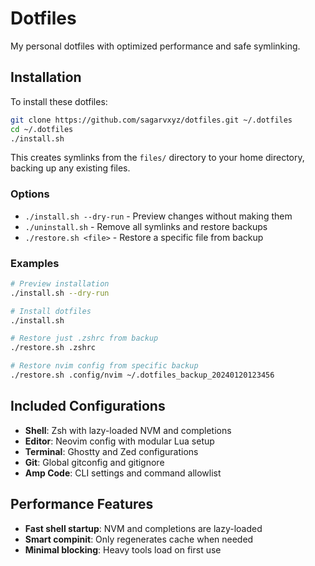 # Dotfiles

My personal dotfiles with optimized performance and safe symlinking.

## Installation

To install these dotfiles:

```bash
git clone https://github.com/sagarvxyz/dotfiles.git ~/.dotfiles
cd ~/.dotfiles
./install.sh
```

This creates symlinks from the `files/` directory to your home directory, backing up any existing files.

### Options

- `./install.sh --dry-run` - Preview changes without making them
- `./uninstall.sh` - Remove all symlinks and restore backups
- `./restore.sh <file>` - Restore a specific file from backup

### Examples

```bash
# Preview installation
./install.sh --dry-run

# Install dotfiles
./install.sh

# Restore just .zshrc from backup
./restore.sh .zshrc

# Restore nvim config from specific backup
./restore.sh .config/nvim ~/.dotfiles_backup_20240120123456
```

## Included Configurations

- **Shell**: Zsh with lazy-loaded NVM and completions
- **Editor**: Neovim config with modular Lua setup
- **Terminal**: Ghostty and Zed configurations
- **Git**: Global gitconfig and gitignore
- **Amp Code**: CLI settings and command allowlist

## Performance Features

- **Fast shell startup**: NVM and completions are lazy-loaded
- **Smart compinit**: Only regenerates cache when needed
- **Minimal blocking**: Heavy tools load on first use
